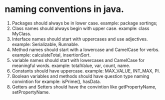# naming conventions in java.

1) Packages should always be in lower case. example: package sortings;
2) Class names should always begin with upper case. example: class MyClass.
3) Interface names should start with uppercases and use adjectives. example: Serializable, Runnable.
4) Method names should start with a lowercase and CamelCase for verbs. example: calculateTotal, insertionSort.
5) variable names should start with lowercases and CamelCase for meaningful words. example: totalValue, var, count, name.
6) Constants should have uppercase. example: MAX_VALUE, INT_MAX, PI.
7) Boolean variables and methods should have question type naming convintion for example: isPrime(), hasData.
8) Getters and Setters should have the convintion like getPropertyName, setPropertyName.
